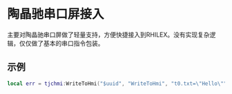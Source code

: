 <!--
 Copyright (C) 2024 wwhai

 This program is free software: you can redistribute it and/or modify
 it under the terms of the GNU Affero General Public License as
 published by the Free Software Foundation, either version 3 of the
 License, or (at your option) any later version.

 This program is distributed in the hope that it will be useful,
 but WITHOUT ANY WARRANTY; without even the implied warranty of
 MERCHANTABILITY or FITNESS FOR A PARTICULAR PURPOSE.  See the
 GNU Affero General Public License for more details.

 You should have received a copy of the GNU Affero General Public License
 along with this program.  If not, see <https://www.gnu.org/licenses/>.
-->

# 陶晶驰串口屏接入
主要对陶晶驰串口屏做了轻量支持，方便快捷接入到RHILEX。没有实现复杂逻辑，仅仅做了基本的串口指令包装。

## 示例
```lua
local err = tjchmi:WriteToHmi("$uuid", "WriteToHmi", "t0.txt=\"Hello\"")
```
